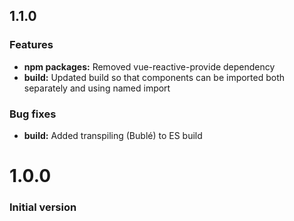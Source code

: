 ## 1.1.0

### Features

* **npm packages:** Removed vue-reactive-provide dependency
* **build:** Updated build so that components can be imported both separately and using named import

### Bug fixes
* **build:** Added transpiling (Bublé) to ES build

# 1.0.0

### Initial version
